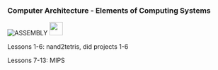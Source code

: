<h3>Computer Architecture - Elements of Computing Systems </h3>

![ASSEMBLY](https://img.shields.io/badge/_-ASM-6E4C13.svg?style=for-the-badge)
<img src="https://thehackernews.com/images/--wKDdo3e-1Y/Uy7UOAOqjFI/AAAAAAAAaxk/5pUCK7VWlNc/w0/hack-programming-language-facebook-code.png" height="30">

Lessons 1-6: nand2tetris, did projects 1-6

Lessons 7-13: MIPS
